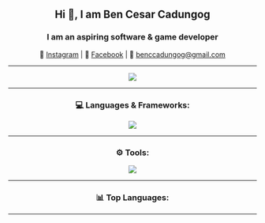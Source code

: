 <div align="center">
  <h2>Hi 👋, I am Ben Cesar Cadungog</h2>
  <h3>I am an aspiring software & game developer</h3>

  <p>
    📸 <a href="https://www.instagram.com/ben.cadz/" target="_blank">Instagram</a> |
    📘 <a href="https://www.facebook.com/bencesar.cadungog/" target="_blank">Facebook</a> |
    📧 <a href="mailto:benccadungog@gmail.com">benccadungog@gmail.com</a>
  </p>

  <hr> <!-- Divider -->

  <img src="https://user-images.githubusercontent.com/111730344/229139045-c51b45e8-eb33-4f82-837c-92b53dc762ba.png">
  
  <hr> <!-- Divider -->

  <h3>💻 Languages & Frameworks:</h3>
  <img src="https://skillicons.dev/icons?i=js,c,java,html,css,vue,cs,discord,dotnet"/>

  <hr> <!-- Divider -->

  <h3>⚙️ Tools:</h3>
  <img src="https://skillicons.dev/icons?i=vscode,eclipse,visualstudio,godot,unity"/>

  <hr> <!-- Divider -->

  <h3>📊 Top Languages:</h3>
  

  <hr> <!-- Divider -->
</div>

